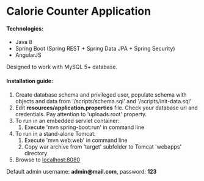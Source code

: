 Calorie Counter Application
===

#### Technologies:
* Java 8
* Spring Boot (Spring REST + Spring Data JPA + Spring Security)
* AngularJS

Designed to work with MySQL 5+ database.

#### Installation guide:
1. Create database schema and privileged user, populate schema with objects and data from '/scripts/schema.sql' and '/scripts/init-data.sql'
2. Edit __resources/application.properties__ file. Check your database url and credentials. Pay attention to 'uploads.root' property.
3. To run in an embedded servlet container:
    1. Execute 'mvn spring-boot:run' in command line
4. To run in a stand-alone Tomcat:
    1. Execute 'mvn web:web' in command line
    2. Copy war archive from 'target' subfolder to Tomcat 'webapps' directory
5. Browse to [localhost:8080](localhost:8080)

Default admin username: __admin@mail.com__, password: __123__
